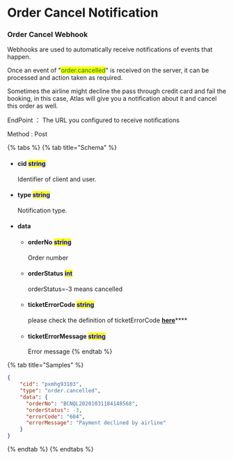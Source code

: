 # Order Cancel Notification

### Order Cancel Webhook

Webhooks are used to automatically receive notifications of events that happen.&#x20;

Once an event of "<mark style="color:green;">order.cancelled</mark>" is received on the server, it can be processed and action taken as required.

Sometimes the airline might decline the pass through credit card and fail the booking, in this case, Atlas will give you a notification about it and cancel this order as well.

EndPoint ： The URL you configured to receive notifications&#x20;

Method : Post

{% tabs %}
{% tab title="Schema" %}
*   #### cid                                  <mark style="color:blue;">string</mark>                                                                                                &#x20;

    Identifier of client and user.
*   #### type                               <mark style="color:blue;">string</mark>                                                                                                 &#x20;

    Notification type.
* #### data                                                                                                                                                              <mark style="color:blue;"></mark>                                                                                      &#x20;
  *   #### orderNo                                  <mark style="color:blue;">string</mark>                                                                      &#x20;

      Order number
  *   #### orderStatus                           <mark style="color:blue;">int</mark>                                                                            &#x20;

      orderStatus=-3 means cancelled
  *   #### ticketErrorCode                  <mark style="color:blue;">string</mark>

      please check the definition of ticketErrorCode [**here**](../overview/errors.md#ticket-error-codes)****
  *   #### ticketErrorMessage           <mark style="color:blue;">string</mark>                                                                      &#x20;

      Error message
{% endtab %}

{% tab title="Samples" %}
```json
{
    "cid": "pxmhg93103",
    "type": "order.cancelled",
    "data": {
      "orderNo": "BCNQL20201031184148568",
      "orderStatus": -3, 
      "errorCode": "604",
      "errorMessage": "Payment declined by airline"
    }
}
```
{% endtab %}
{% endtabs %}
